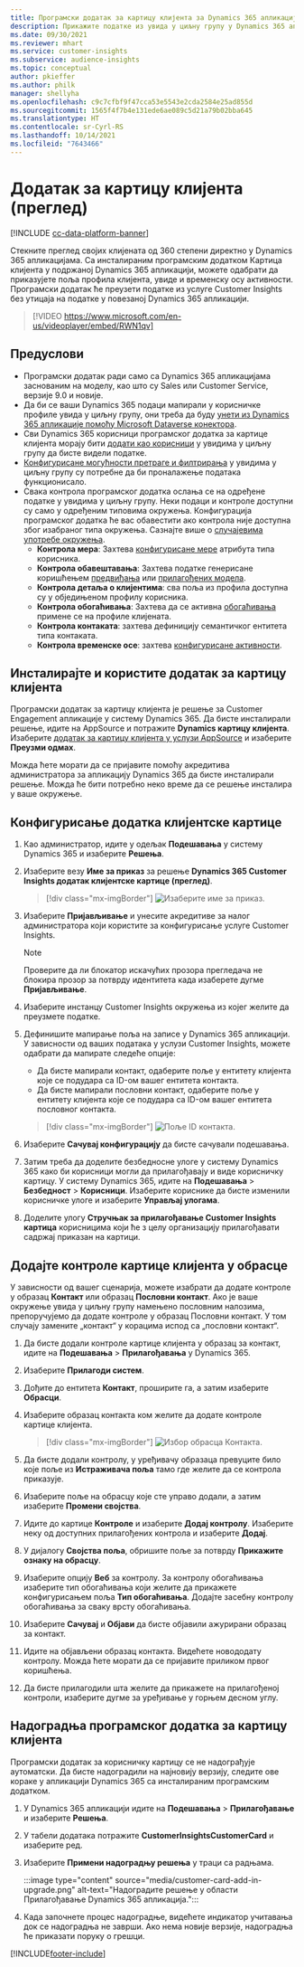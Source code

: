 ```yaml
---
title: Програмски додатак за картицу клијента за Dynamics 365 апликације
description: Прикажите податке из увида у циљну групу у Dynamics 365 апликацијама са овим програмским додатком.
ms.date: 09/30/2021
ms.reviewer: mhart
ms.service: customer-insights
ms.subservice: audience-insights
ms.topic: conceptual
author: pkieffer
ms.author: philk
manager: shellyha
ms.openlocfilehash: c9c7cfbf9f47cca53e5543e2cda2584e25ad855d
ms.sourcegitcommit: 1565f4f7b4e131ede6ae089c5d21a79b02bba645
ms.translationtype: HT
ms.contentlocale: sr-Cyrl-RS
ms.lasthandoff: 10/14/2021
ms.locfileid: "7643466"
---
```

# <a name="customer-card-add-in-preview"></a>Додатак за картицу клијента (преглед)

[!INCLUDE [cc-data-platform-banner](../includes/cc-data-platform-banner.md)]

Стекните преглед својих клијената од 360 степени директно у Dynamics 365 апликацијама. Са инсталираним програмским додатком Картица клијента у подржаној Dynamics 365 апликацији, можете одабрати да приказујете поља профила клијента, увиде и временску осу активности. Програмски додатак ће преузети податке из услуге Customer Insights без утицаја на податке у повезаној Dynamics 365 апликацији.

> [!VIDEO https://www.microsoft.com/en-us/videoplayer/embed/RWN1qv]

## <a name="prerequisites"></a>Предуслови

- Програмски додатак ради само са Dynamics 365 апликацијама заснованим на моделу, као што су Sales или Customer Service, верзије 9.0 и новије.
- Да би се ваши Dynamics 365 подаци мапирали у корисничке профиле увида у циљну групу, они треба да буду [унети из Dynamics 365 апликације помоћу Microsoft Dataverse конектора](connect-power-query.md).
- Сви Dynamics 365 корисници програмског додатка за картице клијента морају бити [додати као корисници](permissions.md) у увидима у циљну групу да бисте видели податке.
- [Конфигурисане могућности претраге и филтрирања](search-filter-index.md) у увидима у циљну групу су потребне да би проналажење података функционисало.
- Свака контрола програмског додатка ослања се на одређене податке у увидима у циљну групу. Неки подаци и контроле доступни су само у одређеним типовима окружења. Конфигурација програмског додатка ће вас обавестити ако контрола није доступна због изабраног типа окружења. Сазнајте више о [случајевима употребе окружења](work-with-business-accounts.md).
  - **Контрола мера**: Захтева [конфигурисане мере](measures.md) атрибута типа корисника.
  - **Контрола обавештавања**: Захтева податке генерисане коришћењем [предвиђања](predictions.md) или [прилагођених модела](custom-models.md).
  - **Контрола детаља о клијентима**: сва поља из профила доступна су у обједињеном профилу корисника.
  - **Контрола обогаћивања**: Захтева да се активна [обогаћивања](enrichment-hub.md) примене се на профиле клијената.
  - **Контрола контаката**: захтева дефиницију семантичког ентитета типа контаката.
  - **Контрола временске осе**: захтева [конфигурисане активности](activities.md).

## <a name="install-the-customer-card-add-in"></a>Инсталирајте и користите додатак за картицу клијента

Програмски додатак за картицу клијента је решење за Customer Engagement апликације у систему Dynamics 365. Да бисте инсталирали решење, идите на AppSource и потражите **Dynamics картицу клијента**. Изаберите [додатак за картицу клијента у услузи AppSource](https://appsource.microsoft.com/product/dynamics-365/mscrm.dynamics_365_customer_insights_customer_card_addin?tab=Overview) и изаберите **Преузми одмах**.

Можда ћете морати да се пријавите помоћу акредитива администратора за апликацију Dynamics 365 да бисте инсталирали решење. Можда ће бити потребно неко време да се решење инсталира у ваше окружење.

## <a name="configure-the-customer-card-add-in"></a>Конфигурисање додатка клијентске картице

1. Као администратор, идите у одељак **Подешавања** у систему Dynamics 365 и изаберите **Решења**.

1. Изаберите везу **Име за приказ** за решење **Dynamics 365 Customer Insights додатак клијентске картице (преглед)**.

   > [!div class="mx-imgBorder"]
   > ![Изаберите име за приказ.](media/select-display-name.png "Изаберите име за приказ.")

1. Изаберите **Пријављивање** и унесите акредитиве за налог администратора који користите за конфигурисање услуге Customer Insights.

   > [!NOTE]
   > Проверите да ли блокатор искачућих прозора прегледача не блокира прозор за потврду идентитета када изаберете дугме **Пријављивање**.

1. Изаберите инстанцу Customer Insights окружења из којег желите да преузмете податке.

1. Дефинишите мапирање поља на записе у Dynamics 365 апликацији. У зависности од ваших података у услузи Customer Insights, можете одабрати да мапирате следеће опције:
   - Да бисте мапирали контакт, одаберите поље у ентитету клијента које се подудара са ID-ом вашег ентитета контакта.
   - Да бисте мапирали пословни контакт, одаберите поље у ентитету клијента које се подудара са ID-ом вашег ентитета пословног контакта.

   > [!div class="mx-imgBorder"]
   > ![Поље ID контакта.](media/contact-id-field.png "Поље ID контакта.")

1. Изаберите **Сачувај конфигурацију** да бисте сачували подешавања.

1. Затим треба да доделите безбедносне улоге у систему Dynamics 365 како би корисници могли да прилагођавају и виде корисничку картицу. У систему Dynamics 365, идите на **Подешавања** > **Безбедност** > **Корисници**. Изаберите кориснике да бисте изменили корисничке улоге и изаберите **Управљај улогама**.

1. Доделите улогу **Стручњак за прилагођавање Customer Insights картица** корисницима који ће з целу организацију прилагођавати садржај приказан на картици.

## <a name="add-customer-card-controls-to-forms"></a>Додајте контроле картице клијента у обрасце

У зависности од вашег сценарија, можете изабрати да додате контроле у образац **Контакт** или образац **Пословни контакт**. Ако је ваше окружење увида у циљну групу намењено пословним налозима, препоручујемо да додате контроле у образац Пословни контакт. У том случају замените „контакт“ у корацима испод са „пословни контакт“.

1. Да бисте додали контроле картице клијента у образац за контакт, идите на **Подешавања** > **Прилагођавања** у Dynamics 365.

1. Изаберите **Прилагоди систем**.

1. Дођите до ентитета **Контакт**, проширите га, а затим изаберите **Обрасци**.

1. Изаберите образац контакта ком желите да додате контроле картице клијента.

    > [!div class="mx-imgBorder"]
    > ![Избор обрасца Контакта.](media/contact-active-forms.png "Изаберите образац Контакт.")

1. Да бисте додали контролу, у уређивачу образаца превуците било које поље из **Истраживача поља** тамо где желите да се контрола приказује.

1. Изаберите поље на обрасцу које сте управо додали, а затим изаберите **Промени својства**.

1. Идите до картице **Контроле** и изаберите **Додај контролу**. Изаберите неку од доступних прилагођених контрола и изаберите **Додај**.

1. У дијалогу **Својства поља**, обришите поље за потврду **Прикажите ознаку на обрасцу**.

1. Изаберите опцију **Веб** за контролу. За контролу обогаћивања изаберите тип обогаћивања који желите да прикажете конфигурисањем поља **Тип обогаћивања**. Додајте засебну контролу обогаћивања за сваку врсту обогаћивања.

1. Изаберите **Сачувај** и **Објави** да бисте објавили ажурирани образац за контакт.

1. Идите на објављени образац контакта. Видећете новододату контролу. Можда ћете морати да се пријавите приликом првог коришћења.

1. Да бисте прилагодили шта желите да прикажете на прилагођеној контроли, изаберите дугме за уређивање у горњем десном углу.

## <a name="upgrade-customer-card-add-in"></a>Надоградња програмског додатка за картицу клијента

Програмски додатак за корисничку картицу се не надограђује аутоматски. Да бисте надоградили на најновију верзију, следите ове кораке у апликацији Dynamics 365 са инсталираним програмским додатком.

1. У Dynamics 365 апликацији идите на **Подешавања** > **Прилагођавање** и изаберите **Решења**.

1. У табели додатака потражите **CustomerInsightsCustomerCard** и изаберите ред.

1. Изаберите **Примени надоградњу решења** у траци са радњама.

   :::image type="content" source="media/customer-card-add-in-upgrade.png" alt-text="Надоградите решење у области Прилагођавање Dynamics 365 апликација.":::

1. Када започнете процес надоградње, видећете индикатор учитавања док се надоградња не заврши. Ако нема новије верзије, надоградња ће приказати поруку о грешци.


[!INCLUDE[footer-include](../includes/footer-banner.md)]

